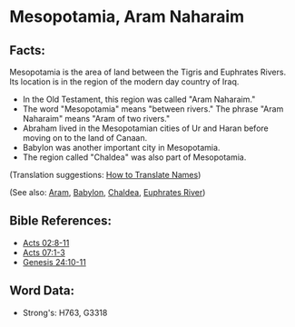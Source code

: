 # Mesopotamia, Aram Naharaim #

## Facts: ##

Mesopotamia is the area of land between the Tigris and Euphrates Rivers. Its location is in the region of the modern day country of Iraq.

* In the Old Testament, this region was called "Aram Naharaim."
* The word "Mesopotamia" means "between rivers." The phrase "Aram Naharaim" means "Aram of two rivers."
* Abraham lived in the Mesopotamian cities of Ur and Haran before moving on to the land of Canaan.
* Babylon was another important city in Mesopotamia.
* The region called "Chaldea" was also part of Mesopotamia.

(Translation suggestions: [How to Translate Names](rc://en/ta/man/translate/translate-names))

(See also: [Aram](../names/aram.md), [Babylon](../names/babylon.md), [Chaldea](../names/chaldeans.md), [Euphrates River](../names/euphrates.md))

## Bible References: ##

* [Acts 02:8-11](rc://en/tn/help/act/02/08)
* [Acts 07:1-3](rc://en/tn/help/act/07/01)
* [Genesis 24:10-11](rc://en/tn/help/gen/24/10)

## Word Data: ##

* Strong's: H763, G3318

